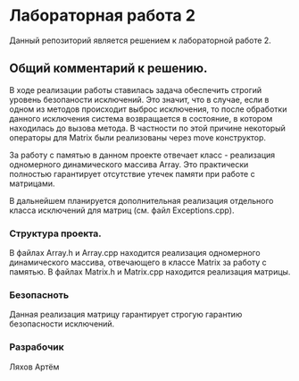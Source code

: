 # Лабораторная работа 2
Данный репозиторий является решением к лабораторной работе 2.

## Общий комментарий к решению.
В ходе реализации работы ставилась задача обеспечить строгий уровень безопаности исключений. Это значит, 
что в случае, если в одном из методов происходит выброс исключения, то после обработки данного исключения система возвращается в состояние, 
в котором находилась до вызова метода. В частности по этой причине некоторый операторы для Matrix были реализованы через move конструктор.

За работу с памятью в данном проекте отвечает класс - реализация одномерного динамического массива Array. Это практически полностью
гарантирует отсутствие утечек памяти при работе с матрицами.

В дальнейшем планируется дополнительная реализация отдельного класса исключений для матриц (см. файл Exceptions.cpp).

### Структура проекта.
В файлах Array.h и Array.cpp находится реализация одномерного динамического массива, отвечающего в классе Matrix за работу с памятью.
В файлах Matrix.h и Matrix.cpp находится реализация матрицы.

### Безопасноть
Данная реализация матрицу гарантирует строгую гарантию безопасности исключений.

### Разрабочик
Ляхов Артём
